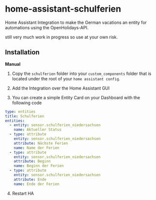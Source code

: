 # home-assistant-schulferien

Home Assistant Integration to make the German vacations an entity for automations using the OpenHolidays-API.

still very much work in progress so use at your own risk.

## Installation

**Manual**

1. Copy the `schulferien` folder into your `custom_components` folder that is located under the root of your `home assistant config`.

2. Add the Integration over the Home Assistant GUI

3. You can create a simple Entity Card on your Dashboard with the following code
```yaml
type: entities
title: Schulferien
entities:
  - entity: sensor.schulferien_niedersachsen
    name: Aktueller Status
  - type: attribute
    entity: sensor.schulferien_niedersachsen
    attribute: Nächste Ferien
    name: Name der Ferien
  - type: attribute
    entity: sensor.schulferien_niedersachsen
    attribute: Beginn
    name: Beginn der Ferien
  - type: attribute
    entity: sensor.schulferien_niedersachsen
    attribute: Ende
    name: Ende der Ferien
```
4. Restart HA